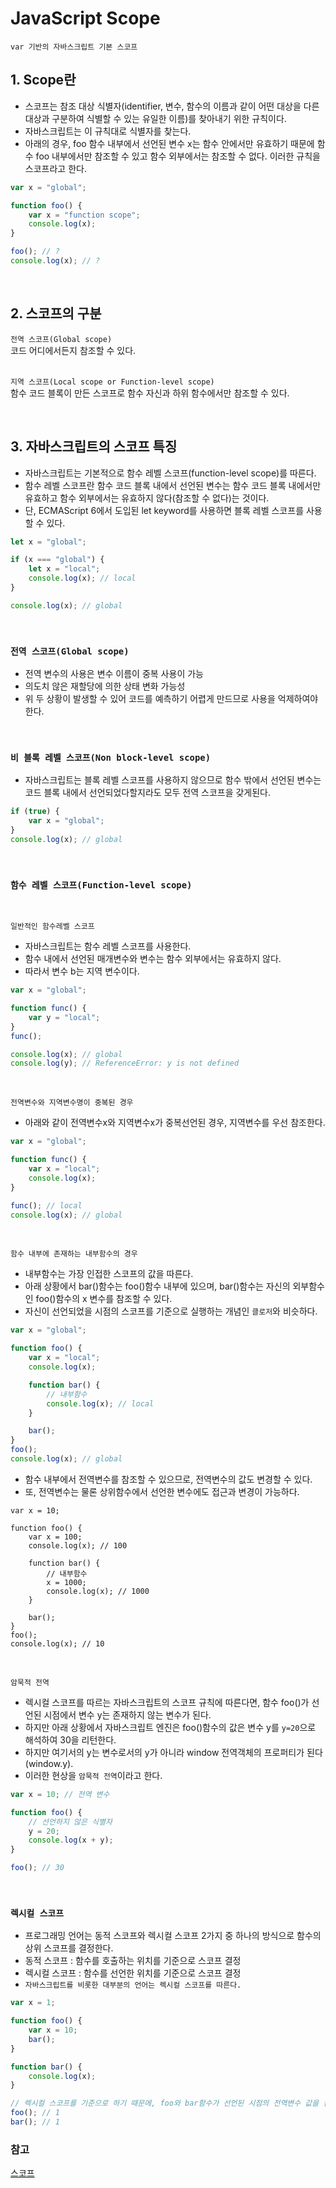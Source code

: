 # JavaScript Scope

`var 기반의 자바스크립트 기본 스코프`

## 1. Scope란

-   스코프는 참조 대상 식별자(identifier, 변수, 함수의 이름과 같이 어떤 대상을 다른 대상과 구분하여 식별할 수 있는 유일한 이름)를 찾아내기 위한 규칙이다.
-   자바스크립트는 이 규칙대로 식별자를 찾는다.
-   아래의 경우, foo 함수 내부에서 선언된 변수 x는 함수 안에서만 유효하기 때문에 함수 foo 내부에서만 참조할 수 있고 함수 외부에서는 참조할 수 없다. 이러한 규칙을 스코프라고 한다.

```js
var x = "global";

function foo() {
    var x = "function scope";
    console.log(x);
}

foo(); // ?
console.log(x); // ?
```

<br/>

## 2. 스코프의 구분

`전역 스코프(Global scope)`<br/>
코드 어디에서든지 참조할 수 있다.<br/><br/>

`지역 스코프(Local scope or Function-level scope)`<br/>
함수 코드 블록이 만든 스코프로 함수 자신과 하위 함수에서만 참조할 수 있다.

<br/>

## 3. 자바스크립트의 스코프 특징

-   자바스크립트는 기본적으로 함수 레벨 스코프(function-level scope)를 따른다.
-   함수 레벨 스코프란 함수 코드 블록 내에서 선언된 변수는 함수 코드 블록 내에서만 유효하고 함수 외부에서는 유효하지 않다(참조할 수 없다)는 것이다.
-   단, ECMAScript 6에서 도입된 let keyword를 사용하면 블록 레벨 스코프를 사용할 수 있다.

```js
let x = "global";

if (x === "global") {
    let x = "local";
    console.log(x); // local
}

console.log(x); // global
```

<br/>

### `전역 스코프(Global scope)`

-   전역 변수의 사용은 변수 이름이 중복 사용이 가능
-   의도치 않은 재할당에 의한 상태 변화 가능성
-   위 두 상황이 발생할 수 있어 코드를 예측하기 어렵게 만드므로 사용을 억제하여야 한다.

<br/>

### `비 블록 레벨 스코프(Non block-level scope)`

-   자바스크립트는 블록 레벨 스코프를 사용하지 않으므로 함수 밖에서 선언된 변수는 코드 블록 내에서 선언되었다할지라도 모두 전역 스코프을 갖게된다.

```js
if (true) {
    var x = "global";
}
console.log(x); // global
```

<br/>

### `함수 레벨 스코프(Function-level scope)`

<br/>

`일반적인 함수레벨 스코프`

-   자바스크립트는 함수 레벨 스코프를 사용한다.
-   함수 내에서 선언된 매개변수와 변수는 함수 외부에서는 유효하지 않다.
-   따라서 변수 b는 지역 변수이다.

```js
var x = "global";

function func() {
    var y = "local";
}
func();

console.log(x); // global
console.log(y); // ReferenceError: y is not defined
```

<br/>

`전역변수와 지역변수명이 중복된 경우`

-   아래와 같이 전역변수x와 지역변수x가 중복선언된 경우, 지역변수를 우선 참조한다.

```js
var x = "global";

function func() {
    var x = "local";
    console.log(x);
}

func(); // local
console.log(x); // global
```

<br/>

`함수 내부에 존재하는 내부함수의 경우`

-   내부함수는 가장 인접한 스코프의 값을 따른다.
-   아래 상황에서 bar()함수는 foo()함수 내부에 있으며, bar()함수는 자신의 외부함수인 foo()함수의 x 변수를 참조할 수 있다.
-   자신이 선언되었을 시점의 스코프를 기준으로 실행하는 개념인 `클로저`와 비슷하다.

```js
var x = "global";

function foo() {
    var x = "local";
    console.log(x);

    function bar() {
        // 내부함수
        console.log(x); // local
    }

    bar();
}
foo();
console.log(x); // global
```

-   함수 내부에서 전역변수를 참조할 수 있으므로, 전역변수의 값도 변경할 수 있다.
-   또, 전역변수는 물론 상위함수에서 선언한 변수에도 접근과 변경이 가능하다.

```JS
var x = 10;

function foo() {
    var x = 100;
    console.log(x); // 100

    function bar() {
        // 내부함수
        x = 1000;
        console.log(x); // 1000
    }

    bar();
}
foo();
console.log(x); // 10
```

<br/>

`암묵적 전역`

-   렉시컬 스코프를 따르는 자바스크립트의 스코프 규칙에 따른다면, 함수 foo()가 선언된 시점에서 변수 y는 존재하지 않는 변수가 된다.
-   하지만 아래 상황에서 자바스크립트 엔진은 foo()함수의 값은 변수 y를 `y=20`으로 해석하여 30을 리턴한다.
-   하지만 여기서의 y는 변수로서의 y가 아니라 window 전역객체의 프로퍼티가 된다(window.y).
-   이러한 현상을 `암묵적 전역`이라고 한다.

```js
var x = 10; // 전역 변수

function foo() {
    // 선언하지 않은 식별자
    y = 20;
    console.log(x + y);
}

foo(); // 30
```

<br/>

### `렉시컬 스코프`

-   프로그래밍 언어는 동적 스코프와 렉시컬 스코프 2가지 중 하나의 방식으로 함수의 상위 스코프를 결정한다.
-   동적 스코프 : 함수를 호출하는 위치를 기준으로 스코프 결정
-   렉시컬 스코프 : 함수를 선언한 위치를 기준으로 스코프 결정
-   `자바스크립트를 비롯한 대부분의 언어는 렉시컬 스코프를 따른다.`

```js
var x = 1;

function foo() {
    var x = 10;
    bar();
}

function bar() {
    console.log(x);
}

// 렉시컬 스코프를 기준으로 하기 때문에, foo와 bar함수가 선언된 시점의 전역변수 값을 참조한다.
foo(); // 1
bar(); // 1
```

### 참고

[스코프](https://poiemaweb.com/js-scope)
